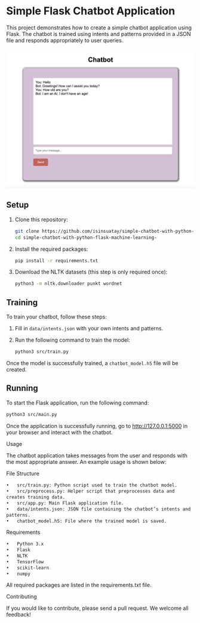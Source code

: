 # Simple Flask Chatbot Application

This project demonstrates how to create a simple chatbot application using Flask. The chatbot is trained using intents and patterns provided in a JSON file and responds appropriately to user queries.

![Chatbot Screenshot](./screen.png)

## Setup

1. Clone this repository:

    ```bash
    git clone https://github.com/isinsuatay/simple-chatbot-with-python-flask-machine-learning-.git
    cd simple-chatbot-with-python-flask-machine-learning-
    ```

2. Install the required packages:

    ```bash
    pip install -r requirements.txt
    ```

3. Download the NLTK datasets (this step is only required once):

    ```bash
    python3 -m nltk.downloader punkt wordnet
    ```

## Training

To train your chatbot, follow these steps:

1. Fill in `data/intents.json` with your own intents and patterns.
2. Run the following command to train the model:

    ```bash
    python3 src/train.py
    ```

Once the model is successfully trained, a `chatbot_model.h5` file will be created.

## Running

To start the Flask application, run the following command:

```bash
python3 src/main.py
```
Once the application is successfully running, go to http://127.0.0.1:5000 in your browser and interact with the chatbot.

Usage

The chatbot application takes messages from the user and responds with the most appropriate answer. An example usage is shown below:

File Structure

	•	src/train.py: Python script used to train the chatbot model.
	•	src/preprocess.py: Helper script that preprocesses data and creates training data.
	•	src/app.py: Main Flask application file.
	•	data/intents.json: JSON file containing the chatbot’s intents and patterns.
	•	chatbot_model.h5: File where the trained model is saved.

Requirements

	•	Python 3.x
	•	Flask
	•	NLTK
	•	TensorFlow
	•	scikit-learn
	•	numpy

All required packages are listed in the requirements.txt file.

Contributing

If you would like to contribute, please send a pull request. We welcome all feedback!
